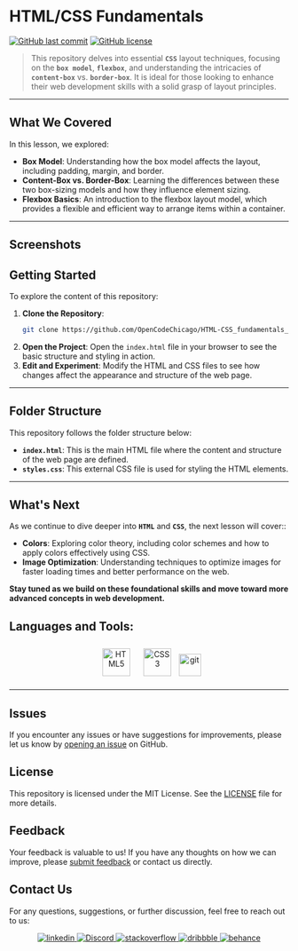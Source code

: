 # HTML/CSS Fundamentals

[![GitHub last commit](https://img.shields.io/github/last-commit/OpenCodeChicago/HTML-CSS_fundamentals_part2)](https://github.com/OpenCodeChicago/HTML-CSS_fundamentals_part2/commits/main)
[![GitHub license](https://img.shields.io/github/license/OpenCodeChicago/HTML-CSS_fundamentals_part2)](https://github.com/OpenCodeChicago/HTML-CSS_fundamentals_part2/blob/main/LICENSE)

> This repository delves into essential **`CSS`** layout techniques, focusing on the **`box model`**, **`flexbox`**, and understanding the intricacies of **`content-box`** vs. **`border-box`**. It is ideal for those looking to enhance their web development skills with a solid grasp of layout principles.

---

## What We Covered

In this lesson, we explored:

- **Box Model**: Understanding how the box model affects the layout, including padding, margin, and border.
- **Content-Box vs. Border-Box**: Learning the differences between these two box-sizing models and how they influence element sizing.
- **Flexbox Basics**: An introduction to the flexbox layout model, which provides a flexible and efficient way to arrange items within a container.

---

## Screenshots

## Getting Started

To explore the content of this repository:

1. **Clone the Repository**: 
   ```bash
   git clone https://github.com/OpenCodeChicago/HTML-CSS_fundamentals_part2.git
   ```
2. **Open the Project**:
   Open the `index.html` file in your browser to see the basic structure and styling in action.
3. **Edit and Experiment**:
   Modify the HTML and CSS files to see how changes affect the appearance and structure of the web page.

---

## Folder Structure

This repository follows the folder structure below:
- **`index.html`**: This is the main HTML file where the content and structure of the web page are defined.
- **`styles.css`**: This external CSS file is used for styling the HTML elements.

---

## What's Next

As we continue to dive deeper into **`HTML`** and **`CSS`**, the next lesson will cover::
- **Colors**: Exploring color theory, including color schemes and how to apply colors effectively using CSS.
- **Image Optimization**: Understanding techniques to optimize images for faster loading times and better performance on the web.


**Stay tuned as we build on these foundational skills and move toward more advanced concepts in web development.**

## Languages and Tools:

<div align="center">

<a href="https://en.wikipedia.org/wiki/HTML5" target="_blank"><img style="margin: 10px" src="https://profilinator.rishav.dev/skills-assets/html5-original-wordmark.svg" alt="HTML5" height="50" /></a>
<a href="https://www.w3schools.com/css/" target="_blank"><img style="margin: 10px" src="https://profilinator.rishav.dev/skills-assets/css3-original-wordmark.svg" alt="CSS3" height="50" /></a>
<a href="https://git-scm.com/" target="_blank" rel="noreferrer">
<img src="https://www.vectorlogo.zone/logos/git-scm/git-scm-icon.svg" alt="git" width="40" height="40"/></a>

</div>

---

## Issues

If you encounter any issues or have suggestions for improvements, please let us know by [opening an issue](https://github.com/OpenCodeChicago/HTML-CSS_fundamentals_part2/issues) on GitHub.

## License

This repository is licensed under the MIT License. See the [LICENSE](LICENSE) file for more details.

## Feedback

Your feedback is valuable to us! If you have any thoughts on how we can improve, please [submit feedback](https://github.com/OpenCodeChicago/HTML-CSS_fundamentals_part2/issues) or contact us directly.

## Contact Us

For any questions, suggestions, or further discussion, feel free to reach out to us:

<div align="center">
<a href="https://linkedin.com/in/alex-smagin29" target="_blank">
<img src=https://img.shields.io/badge/linkedin-%231E77B5.svg?&style=for-the-badge&logo=linkedin&logoColor=white alt=linkedin style="margin-bottom: 5px;" />
</a>
<a href="https://discord.gg/t6MGsCqdFX" target="_blank">
<img src="https://img.shields.io/badge/discord-%237289DA.svg?&style=for-the-badge&logo=discord&logoColor=white" alt="Discord" style="margin-bottom: 5px;" />
</a>
<a href="https://stackoverflow.com/users/22484161/alex-smagin" target="_blank">
<img src=https://img.shields.io/badge/stackoverflow-%23F28032.svg?&style=for-the-badge&logo=stackoverflow&logoColor=white alt=stackoverflow style="margin-bottom: 5px;" />
</a>
<a href="https://dribbble.com/Alexandrbig1" target="_blank">
<img src=https://img.shields.io/badge/dribbble-%23E45285.svg?&style=for-the-badge&logo=dribbble&logoColor=white alt=dribbble style="margin-bottom: 5px;" />
</a>
<a href="https://www.behance.net/a1126" target="_blank">
<img src=https://img.shields.io/badge/behance-%23191919.svg?&style=for-the-badge&logo=behance&logoColor=white alt=behance style="margin-bottom: 5px;" />
</a>

</div>
